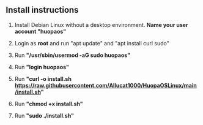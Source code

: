 ## Install instructions
1. Install Debian Linux without a desktop environment. **Name your user account "huopaos"**

2. Login as **root** and run "apt update" and "apt install curl sudo"
   
3. Run **"/usr/sbin/usermod -aG sudo huopaos"**

4. Run **"login huopaos"**

5. Run **"curl -o install.sh https://raw.githubusercontent.com/Allucat1000/HuopaOSLinux/main/install.sh"**

6. Run **"chmod +x install.sh"**

7. Run **"sudo ./install.sh"**
